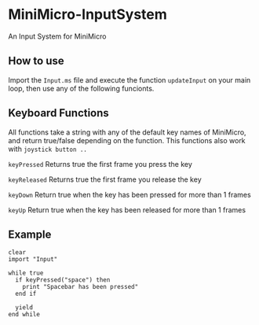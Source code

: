 # MiniMicro-InputSystem
An Input System for MiniMicro

## How to use
Import the `Input.ms` file and execute the function `updateInput` on your main loop, then use any of the following funcionts.

## Keyboard Functions
All functions take a string with any of the default key names of MiniMicro, and return true/false depending on the function. This functions also work with `joystick button ..`

`keyPressed`
Returns true the first frame you press the key

`keyReleased`
Returns true the first frame you release the key

`keyDown`
Return true when the key has been pressed for more than 1 frames

`keyUp`
Return true when the key has been released for more than 1 frames

## Example
```
clear
import "Input"

while true
  if keyPressed("space") then
    print "Spacebar has been pressed"
  end if

  yield
end while
```
